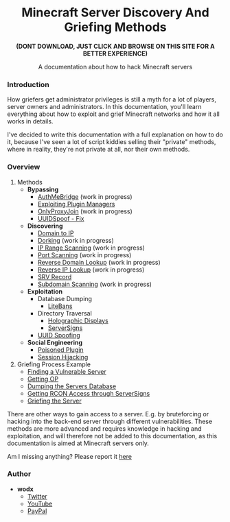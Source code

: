<h1 align="center">Minecraft Server Discovery And Griefing Methods</h1>
<b><p align="center">(DONT DOWNLOAD, JUST CLICK AND BROWSE ON THIS SITE FOR A BETTER EXPERIENCE)</p></b>
<p align="center">A documentation about how to hack Minecraft servers</p>

### Introduction
How griefers get administrator privileges is still a myth for a lot of players, server owners and administrators. In this documentation, you'll learn everything about how to exploit and grief Minecraft networks and how it all works in details.

I've decided to write this documentation with a full explanation on how to do it, because I've seen a lot of script kiddies selling their "private" methods, where in reality, they're not private at all, nor their own methods.

### Overview
1. Methods
    - **Bypassing**
        - [AuthMeBridge](Bypassing/AuthMeBridge.md) (work in progress)
        - [Exploiting Plugin Managers](Bypassing/Exploiting%20Plugin%20Managers.md)
        - [OnlyProxyJoin](Bypassing/OnlyProxyJoin.md) (work in progress)
        - [UUIDSpoof - Fix](Bypassing/UUIDSpoof%20-%20Fix.md)
    - **Discovering**
        - [Domain to IP](Discovering/Domain%20to%20IP.md)
        - [Dorking](Discovering/Dorking.md) (work in progress)
        - [IP Range Scanning](Discovering/IP%20Range%20Scanning.md) (work in progress)
        - [Port Scanning](Discovering/Port%20Scanning.md) (work in progress)
        - [Reverse Domain Lookup](Discovering/Reverse%20Domain%20Lookup.md) (work in progress)
        - [Reverse IP Lookup](Discovering/Reverse%20IP%20Lookup.md) (work in progress)
        - [SRV Record](Discovering/SRV%20Record.md)
        - [Subdomain Scanning](Discovering/Subdomain%20Scanning.md) (work in progress)
    - **Exploitation**
        - Database Dumping
            - [LiteBans](Exploitation/Database%20Dumping/LiteBans.md)
        - Directory Traversal
            - [Holographic Displays](Exploitation/Directory%20Traversal/Holographic%20Displays.md)
            - [ServerSigns](Exploitation/Directory%20Traversal/ServerSigns.md)
        - [UUID Spoofing](Exploitation/UUID%20Spoofing.md)
    - **Social Engineering**
        - [Poisoned Plugin](Social%20Engineering/Poisoned%20Plugin.md)
        - [Session Hijacking](Social%20Engineering/Session%20Hijacking.md)
2. Griefing Process Example
    - [Finding a Vulnerable Server]()
    - [Getting OP]()
    - [Dumping the Servers Database]()
    - [Getting RCON Access through ServerSigns]()
    - [Griefing the Server]()

There are other ways to gain access to a server. E.g. by bruteforcing or hacking into the back-end server through different vulnerabilities. These methods are more advanced and requires knowledge in hacking and exploitation, and will therefore not be added to this documentation, as this documentation is aimed at Minecraft servers only.

Am I missing anything? Please report it [here](https://github.com/wodxgod/Griefing-Methods/issues/new)

### Author
- **wodx**
    - [Twitter](https://twitter.com/wodxgod)
    - [YouTube](https://youtube.com/wodxgod)
    - [PayPal](https://www.paypal.com/paypalme2/wodx)